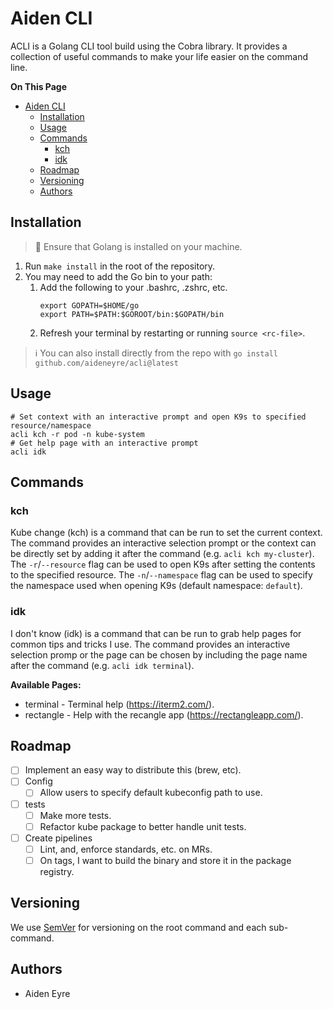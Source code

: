 # Aiden CLI

ACLI is a Golang CLI tool build using the Cobra library. It provides a collection of useful
commands to make your life easier on the command line.

**On This Page**
- [Aiden CLI](#aiden-cli)
  - [Installation](#installation)
  - [Usage](#usage)
  - [Commands](#commands)
    - [kch](#kch)
    - [idk](#idk)
  - [Roadmap](#roadmap)
  - [Versioning](#versioning)
  - [Authors](#authors)

## Installation

> :memo: Ensure that Golang is installed on your machine.

1. Run `make install` in the root of the repository.
2. You may need to add the Go bin to your path:
   1. Add the following to your .bashrc, .zshrc, etc.
      ```
      export GOPATH=$HOME/go
      export PATH=$PATH:$GOROOT/bin:$GOPATH/bin
      ```
    2. Refresh your terminal by restarting or running `source <rc-file>`.

> :information_source: You can also install directly from the repo with
> `go install github.com/aideneyre/acli@latest`

## Usage

```
# Set context with an interactive prompt and open K9s to specified resource/namespace
acli kch -r pod -n kube-system
# Get help page with an interactive prompt
acli idk
```

## Commands

### kch

Kube change (kch) is a command that can be run to set the current context. The
command provides an interactive selection prompt or the context can be
directly set by adding it after the command (e.g. `acli kch my-cluster`). The
`-r`/`--resource` flag can be used to open K9s after setting the contents to the
specified resource. The `-n`/`--namespace` flag can be used to specify the
namespace used when opening K9s (default namespace: `default`).

### idk

I don't know (idk) is a command that can be run to grab help pages for common
tips and tricks I use. The command provides an interactive selection promp or the
page can be chosen by including the page name after the command (e.g.
`acli idk terminal`).

**Available Pages:**
- terminal - Terminal help (https://iterm2.com/).
- rectangle - Help with the recangle app (https://rectangleapp.com/).

## Roadmap

- [ ] Implement an easy way to distribute this (brew, etc).
- [ ] Config
  - [ ] Allow users to specify default kubeconfig path to use.
- [ ] tests
  - [ ] Make more tests.
  - [ ] Refactor kube package to better handle unit tests.
- [ ] Create pipelines
  - [ ] Lint, and, enforce standards, etc. on MRs.
  - [ ] On tags, I want to build the binary and store it in the package registry.

## Versioning

We use [SemVer](SemVer) for versioning on the root command and each sub-command.

## Authors

- Aiden Eyre
